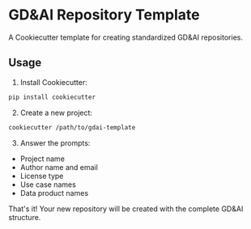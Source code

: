 # GD&AI Repository Template

A Cookiecutter template for creating standardized GD&AI repositories.

## Usage

1. Install Cookiecutter:
```bash
pip install cookiecutter
```

2. Create a new project:
```bash
cookiecutter /path/to/gdai-template
```

3. Answer the prompts:
- Project name
- Author name and email
- License type
- Use case names
- Data product names

That's it! Your new repository will be created with the complete GD&AI structure.